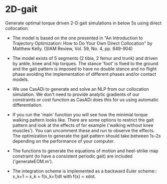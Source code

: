 # 2D-gait
Generate optimal torque driven 2-D gait simulations in below 5s using direct collocation.

- The model is based on the one presented in "An Introduction to Trajectory Optimization: How to Do Your Own Direct Collocation" by Matthew Kelly. (SIAM Review, Vol. 59, No. 4, pp. 849-904)
- The model exists of 5 segments (2 tibia, 2 femur and trunk) and driven by ankle, knee and hip torques.
The stance 'foot' is fixed to the ground and the gait pattern is imposed to have no double stance and no flight phase avoiding the implementation of different phases and/or contact models.

- We use CasADi to generate and solve an NLP from our collocation simulation. We don't need to provide analytic gradients of our constraints or cost function as CasADi does this for us using automatic differentiation.

- If you run the 'main' function you will see how the minimial torque walking pattern looks like. There are some options to restrict the gait pattern and look at the effects of for example ('walking without knee muscles'). You can uncomment these and run to observe the effects. The optimization to generate the gait pattern should take between 1s-2s depending on the performance of your computer.

- The functions to generate the equations of motion and heel-strike map constraint (to have a consistent periodic gait) are included ('generateEOM.m'). 

- The integration scheme is implemented as a backward Euler scheme:: x_k+1 = x_k + f(x_k+1)dt with f(x) = xdot.

